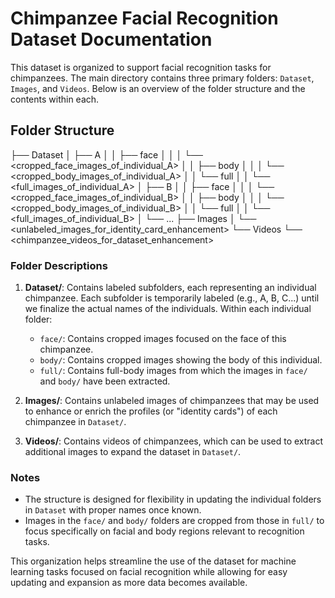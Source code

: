 # Chimpanzee Facial Recognition Dataset Documentation

This dataset is organized to support facial recognition tasks for chimpanzees. The main directory contains three primary folders: `Dataset`, `Images`, and `Videos`. Below is an overview of the folder structure and the contents within each.

## Folder Structure

├── Dataset
│   ├── A
│   │   ├── face
│   │   │   └── <cropped_face_images_of_individual_A>
│   │   ├── body
│   │   │   └── <cropped_body_images_of_individual_A>
│   │   └── full
│   │       └── <full_images_of_individual_A>
│   ├── B
│   │   ├── face
│   │   │   └── <cropped_face_images_of_individual_B>
│   │   ├── body
│   │   │   └── <cropped_body_images_of_individual_B>
│   │   └── full
│   │       └── <full_images_of_individual_B>
│   └── ...
├── Images
│   └── <unlabeled_images_for_identity_card_enhancement>
└── Videos
    └── <chimpanzee_videos_for_dataset_enhancement>


### Folder Descriptions

1. **Dataset/**: Contains labeled subfolders, each representing an individual chimpanzee. Each subfolder is temporarily labeled (e.g., A, B, C...) until we finalize the actual names of the individuals. Within each individual folder:
   - `face/`: Contains cropped images focused on the face of this chimpanzee.
   - `body/`: Contains cropped images showing the body of this individual.
   - `full/`: Contains full-body images from which the images in `face/` and `body/` have been extracted.

2. **Images/**: Contains unlabeled images of chimpanzees that may be used to enhance or enrich the profiles (or "identity cards") of each chimpanzee in `Dataset/`.

3. **Videos/**: Contains videos of chimpanzees, which can be used to extract additional images to expand the dataset in `Dataset/`.

### Notes

- The structure is designed for flexibility in updating the individual folders in `Dataset` with proper names once known.
- Images in the `face/` and `body/` folders are cropped from those in `full/` to focus specifically on facial and body regions relevant to recognition tasks.

This organization helps streamline the use of the dataset for machine learning tasks focused on facial recognition while allowing for easy updating and expansion as more data becomes available.
